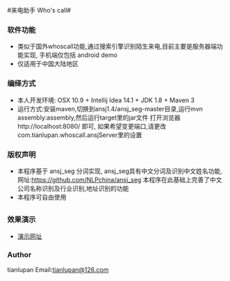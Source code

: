 #来电助手 Who's call#


### 软件功能 ###

* 类似于国外whoscall功能,通过搜索引擎识别陌生来电,目前主要是服务器端功能实现, 手机端仅包括 android demo
* 仅适用于中国大陆地区

### 编绎方式 ###
* 本人开发环境: OSX 10.9 + Intellij Idea 14.1 + JDK 1.8 + Maven 3
* 运行方式:安装maven,切换到ansj1.4/ansj_seg-master目录,运行mvn assembly:assembly,然后运行target里的jar文件
  打开浏览器 http://localhost:8080/ 即可, 如果希望变更端口,请更改com.tianlupan.whoscall.ansjServer里的设置

### 版权声明 ###

* 本程序基于 ansj_seg 分词实现, ansj_seg具有中文分词及识别中文姓名功能,网址:https://github.com/NLPchina/ansj_seg
  本程序在此基础上完善了中文公司名称识别及行业识别,地址识别的功能
* 本程序可自由使用

##

### 效果演示 ###
* [演示网址](http://www.tianlupan.com:8080/)

### Author ###
tianlupan  Email:tianlupan@126.com
